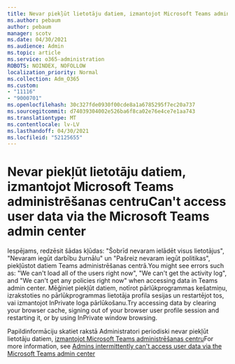```yaml
---
title: Nevar piekļūt lietotāju datiem, izmantojot Microsoft Teams administrēšanas centru
ms.author: pebaum
author: pebaum
manager: scotv
ms.date: 04/30/2021
ms.audience: Admin
ms.topic: article
ms.service: o365-administration
ROBOTS: NOINDEX, NOFOLLOW
localization_priority: Normal
ms.collection: Adm_O365
ms.custom:
- "11116"
- "9000701"
ms.openlocfilehash: 30c327fde0930f00cde8a1a6785295f7ec20a737
ms.sourcegitcommit: d74039304002e526ba6f8ca02e76e4ce7e1aa743
ms.translationtype: MT
ms.contentlocale: lv-LV
ms.lasthandoff: 04/30/2021
ms.locfileid: "52125655"
---
```

# <a name="cant-access-user-data-via-the-microsoft-teams-admin-center"></a><span data-ttu-id="73798-102">Nevar piekļūt lietotāju datiem, izmantojot Microsoft Teams administrēšanas centru</span><span class="sxs-lookup"><span data-stu-id="73798-102">Can't access user data via the Microsoft Teams admin center</span></span>

<span data-ttu-id="73798-103">Iespējams, redzēsit šādas kļūdas: "Šobrīd nevaram ielādēt visus lietotājus", "Nevaram iegūt darbību žurnālu" un "Pašreiz nevaram iegūt politikas", piekļūstot datiem Teams administrēšanas centrā.</span><span class="sxs-lookup"><span data-stu-id="73798-103">You might see errors such as: "We can't load all of the users right now", "We can't get the activity log", and "We can't get any policies right now" when accessing data in Teams admin center.</span></span> <span data-ttu-id="73798-104">Mēģiniet piekļūt datiem, notīrot pārlūkprogrammas kešatmiņu, izrakstoties no pārlūkprogrammas lietotāja profila sesijas un restartējot tos, vai izmantojot InPrivate loga pārlūkošanu.</span><span class="sxs-lookup"><span data-stu-id="73798-104">Try accessing data by clearing your browser cache, signing out of your browser user profile session and restarting it, or by using InPrivate window browsing.</span></span> 

<span data-ttu-id="73798-105">Papildinformāciju skatiet rakstā Administratori periodiski nevar piekļūt lietotāju datiem, [izmantojot Microsoft Teams administrēšanas centru](https://docs.microsoft.com/microsoftteams/troubleshoot/teams-administration/cannot-access-admin-center)</span><span class="sxs-lookup"><span data-stu-id="73798-105">For more information, see [Admins intermittently can't access user data via the Microsoft Teams admin center](https://docs.microsoft.com/microsoftteams/troubleshoot/teams-administration/cannot-access-admin-center)</span></span>
